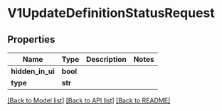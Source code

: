 # V1UpdateDefinitionStatusRequest

## Properties
Name | Type | Description | Notes
------------ | ------------- | ------------- | -------------
**hidden_in_ui** | **bool** |  | 
**type** | **str** |  | 

[[Back to Model list]](../vela-client/README.md#documentation-for-models) [[Back to API list]](../vela-client/README.md#documentation-for-api-endpoints) [[Back to README]](../vela-client/README.md)

